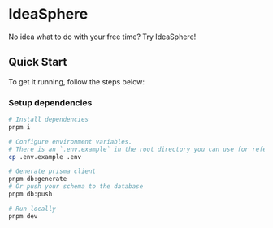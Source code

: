 # IdeaSphere

No idea what to do with your free time? Try IdeaSphere!

## Quick Start

To get it running, follow the steps below:

### Setup dependencies

```bash
# Install dependencies
pnpm i

# Configure environment variables.
# There is an `.env.example` in the root directory you can use for reference
cp .env.example .env

# Generate prisma client
pnpm db:generate
# Or push your schema to the database
pnpm db:push

# Run locally
pnpm dev
```
